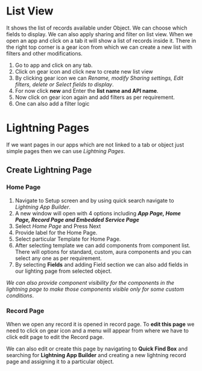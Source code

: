 # List View
It shows the list of records available under Object. We can choose which fields to display. We can also apply sharing and filter on list view.
When we open an app and click on a tab it will show a list of records inside it. There in the right top corner is a gear icon from which we can create a new list with filters and other modifications.
1. Go to app and click on any tab.
2. Click on gear icon and click new to create new list view
3. By clicking gear icon we can *Rename, modify Sharing settings, Edit filters, delete or Select fields to display*.
4. For now click **new** and Enter the **list name and API name**.
5. Now click on gear icon again and add filters as per requirement.
6. One can also add a filter logic

# Lightning Pages
If we want pages in our apps which are not linked to a tab or object just simple pages then we can use *Lightning Pages*. 
## Create Lightning Page
### Home Page
1. Navigate to Setup screen and by using quick search navigate to *Lightning App Builder*.
2. A new window will open with 4 options including ***App Page, Home Page, Record Page and Embedded Service Page***
3. Select *Home Page* and Press Next
4. Provide label for the Home Page.
5. Select particular Template for Home Page.
6. After selecting template we can add components from component list. There will options for standard, custom, aura components and you can select any one as per requirement.
7. By selecting **Fields** and adding Field section we can also add fields in our lighting page from selected object. 

*We can also provide component visibility for the components in the lightning page to make those components visible only for some custom conditions*.

### Record Page
When we open any record it is opened in record page. To **edit this page** we need to click on gear icon and a menu will appear from where we have to click edit page to edit the Record page. 

We can also edit or create this page by navigating to **Quick Find Box** and searching for **Lightning App Builder** and creating a new lightning record page and assigning it to a particular object.